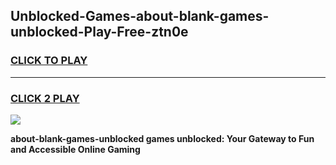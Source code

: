 
## Unblocked-Games-about-blank-games-unblocked-Play-Free-ztn0e
<h3>
<a href="https://premium76.site?title=about-blank-games-unblocked&ref=24M">CLICK TO PLAY</a></h3>
<hr>

<h3>
<a href="https://premium76.site?title=about-blank-games-unblocked&ref=24M">CLICK 2 PLAY</a>
  
</h3>

<a href="https://premium76.site?title=about-blank-games-unblocked&ref=24M"><img src="https://clearcache.store/games.png"></a>


**about-blank-games-unblocked games unblocked: Your Gateway to Fun and Accessible Online Gaming**
